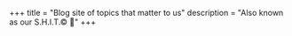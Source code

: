 +++
title = "Blog site of topics that matter to us"
description = "Also known as our S.H.I.T.© 💩"
+++
